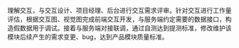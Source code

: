 理解交互，与交互设计、项目经理、后台进行交互需求评审。针对交互进行工作量评估，根据交互图、视觉图完成前端交互开发，与服务端约定需要的数据接口，构造假数据用于调试。接着与服务端对接联调，通过自测达到提测标准，修改维护该模块后续产生的需求变更、bug，达到产品模块质量标准。
